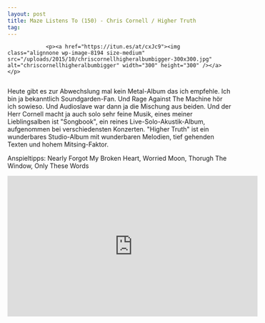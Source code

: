 ```yaml
---
layout: post
title: Maze Listens To (150) - Chris Cornell / Higher Truth
tag: 
---
```



                <p><a href="https://itun.es/at/cxJc9"><img class="alignnone wp-image-8194 size-medium" src="/uploads/2015/10/chriscornellhigheralbumbigger-300x300.jpg" alt="chriscornellhigheralbumbigger" width="300" height="300" /></a></p>
<img src="/uploads/2010/02/maze_listens_to_5stars.png" alt="" />
<p>Heute gibt es zur Abwechslung mal kein Metal-Album das ich empfehle. Ich bin ja bekanntlich Soundgarden-Fan. Und Rage Against The Machine hör ich sowieso. Und Audioslave war dann ja die Mischung aus beiden. Und der Herr Cornell macht ja auch solo sehr feine Musik, eines meiner Lieblingsalben ist &quot;Songbook&quot;, ein reines Live-Solo-Akustik-Album, aufgenommen bei verschiedensten Konzerten. &quot;Higher Truth&quot; ist ein wunderbares Studio-Album mit wunderbaren Melodien, tief gehenden Texten und hohem Mitsing-Faktor.</p>
<p>Anspieltipps: Nearly Forgot My Broken Heart, Worried Moon, Thorugh The Window, Only These Words</p>
<iframe width="560" height="315" src="https://www.youtube.com/embed/KhJ9IwYc5NU" frameborder="0" allowfullscreen></iframe>
            
